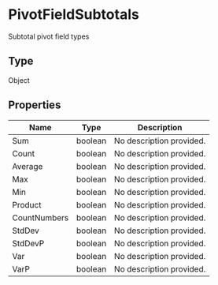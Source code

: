 # PivotFieldSubtotals

Subtotal pivot field types

## Type

Object

## Properties

| Name | Type | Description |
| ---- | ---- | ----------- |
| Sum | boolean | No description provided. |
| Count | boolean | No description provided. |
| Average | boolean | No description provided. |
| Max | boolean | No description provided. |
| Min | boolean | No description provided. |
| Product | boolean | No description provided. |
| CountNumbers | boolean | No description provided. |
| StdDev | boolean | No description provided. |
| StdDevP | boolean | No description provided. |
| Var | boolean | No description provided. |
| VarP | boolean | No description provided. |

